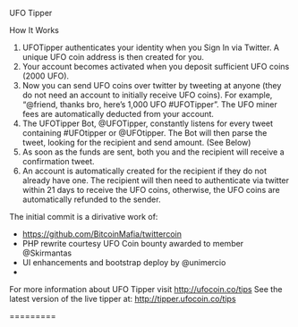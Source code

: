 UFO Tipper

How It Works

1. UFOTipper authenticates your identity when you Sign In via Twitter. A unique UFO coin address is then created for you.
2. Your account becomes activated when you deposit sufficient UFO coins (2000 UFO).
3. Now you can send UFO coins over twitter by tweeting at anyone (they do not need an account to initially receive UFO coins). For example, “@friend, thanks bro, here’s 1,000 UFO #UFOTipper”. The UFO miner fees are automatically deducted from your account.
4. The UFOTipper Bot, @UFOTipper, constantly listens for every tweet containing #UFOtipper or @UFOtipper. The Bot will then parse the tweet, looking for the recipient and send amount. (See Below)
5. As soon as the funds are sent, both you and the recipient will receive a confirmation tweet.
6. An account is automatically created for the recipient if they do not already have one. The recipient will then need to authenticate via twitter within 21 days to receive the UFO coins, otherwise, the UFO coins are automatically refunded to the sender.

The initial commit is a dirivative work of:

* https://github.com/BitcoinMafia/twittercoin
* PHP rewrite courtesy UFO Coin bounty awarded to member @Skirmantas
* UI enhancements and bootstrap deploy by @unimercio
* 


For more information about UFO Tipper visit http://ufocoin.co/tips
See the latest version of the live tipper at:  http://tipper.ufocoin.co/tips


=========
